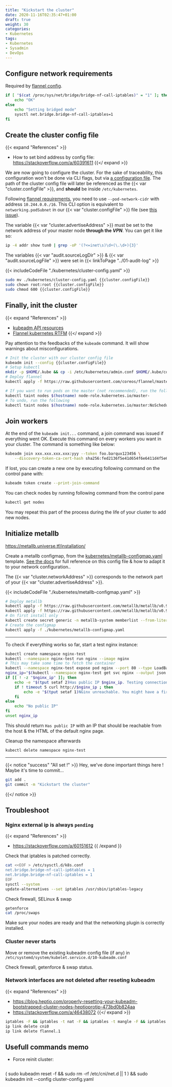 ```yaml
---
title: "Kickstart the cluster"
date: 2020-11-16T02:35:47+01:00
draft: true
weight: 30
categories:
- Kubernetes
tags:
- Kubernetes
- Sysadmin
- DevOps
---
```


## Configure network requirements

Required by [flannel config](https://kubernetes.io/docs/setup/production-environment/tools/kubeadm/create-cluster-kubeadm/#tabs-pod-install-3).

```sh
if [ "$(cat /proc/sys/net/bridge/bridge-nf-call-iptables)" = "1" ]; then
    echo "OK"
else
    echo "Setting bridged mode"
    sysctl net.bridge.bridge-nf-call-iptables=1
fi
```

## Create the cluster config file

{{< expand "References" >}}
* How to set bind address by config file: <https://stackoverflow.com/a/60391611>
{{</ expand >}}

We are now going to configure the cluster. For the sake of traceability, this configuration won't be done via CLI flags, but via [a configuration file](<!-- TODO -->). The path of the cluster config file will later be referenced as the {{< var "cluster.configFile" >}}, and **should** be inside `/etc/kubernetes`.

Following [flannel requirements](https://github.com/coreos/flannel/blob/master/Documentation/kubernetes.md#kubeadm), you need to use `--pod-network-cidr` with address `10.244.0.0./16`. This CLI option is equivalent to `networking.podSubnet` in our {{< var "cluster.configFile" >}} file (see [this issue](https://github.com/kubernetes/kubeadm/issues/1899)).

The variable {{< var "cluster.advertiseAddress" >}} must be set to the network address of your master node **through the *VPN***. You can get it like so:

```sh
ip -4 addr show tun0 | grep -oP '(?<=inet\s)\d+(\.\d+){3}'
```

The variables {{< var "audit.sourceLogDir" >}} & {{< var "audit.sourceLogFile" >}} were set in {{< linkToPage "../01-audit-log" >}}

{{< includeCodeFile "./kubernetes/cluster-config.yaml" >}}

```sh
sudo mv ./kubernetes/cluster-config.yaml {{cluster.configFile}}
sudo chown root:root {{cluster.configFile}}
sudo chmod 600 {{cluster.configFile}}
```

## Finally, init the cluster

{{< expand "References" >}}
* [kubeadm API resources](https://godoc.org/k8s.io/kubernetes/cmd/kubeadm/app/apis/kubeadm/v1beta2)
* [Flannel kubernetes RTFM](https://github.com/coreos/flannel/blob/master/Documentation/kubernetes.md)
{{</ expand >}}

Pay attention to the feedbacks of the `kubeadm` command. It will show warnings about misconfigurations.

```sh
# Init the cluster with our cluster config file
kubeadm init --config {{cluster.configFile}}
# Setup kubectl
mkdir -p $HOME/.kube && cp -i /etc/kubernetes/admin.conf $HOME/.kube/config && chown $(id -u):$(id -g) $HOME/.kube/config
# Deploy flannel
kubectl apply -f https://raw.githubusercontent.com/coreos/flannel/master/Documentation/kube-flannel.yml

# If you want to run pods on the master (not recommended), run the following command:
kubectl taint nodes $(hostname) node-role.kubernetes.io/master-
# To undo, run the following
kubectl taint nodes $(hostname) node-role.kubernetes.io/master:NoSchedule
```

## Join workers

At the end of the `kubeadm init...` command, a join command was issued if everything went OK. Execute this command on every workers you want in your cluster. The command is something like below:

```sh
kubeadm join xxx.xxx.xxx.xxx:yyy --token foo.barqux123456 \
    --discovery-token-ca-cert-hash sha256:fed2136f5e41d654f6e6411d4f5e646512fd5
```

If lost, you can create a new one by executing following command on the control pane with:

```sh
kubeadm token create --print-join-command
```

You can check nodes by running following command from the control pane

```sh
kubectl get nodes
```

You may repeat this part of the process during the life of your cluster to add new nodes.

## Initialize metallb

<https://metallb.universe.tf/installation/>

Create a metallb configmap, from the [kubernetes/metallb-configmap.yaml](./kubernetes/metallb-configmap.yaml) template. [See the docs](https://metallb.universe.tf/configuration/$docs) for full reference on this config file & how to adapt it to your network configuration..

The {{< var "cluster.networkAddress" >}} corresponds to the network part of your {{< var "cluster.advertiseAddress" >}}.

{{< includeCodeFile "./kubernetes/metallb-configmap.yaml" >}}

```sh
# Deploy metallb
kubectl apply -f https://raw.githubusercontent.com/metallb/metallb/v0.9.5/manifests/namespace.yaml
kubectl apply -f https://raw.githubusercontent.com/metallb/metallb/v0.9.5/manifests/metallb.yaml
# On first install only
kubectl create secret generic -n metallb-system memberlist --from-literal=secretkey="$(openssl rand -base64 128)"
# Create the configmap
kubectl apply -f ./kubernetes/metallb-configmap.yaml
```

---

To check if everything works so far, start a test nginx instance:

```sh
kubectl create namespace nginx-test
kubectl --namespace nginx-test run nginx --image nginx
# This may take some time to fetch the container
kubectl --namespace nginx-test expose pod nginx --port 80 --type LoadBalancer
nginx_ip="$(kubectl --namespace nginx-test get svc nginx --output json | jq --raw-output '.status.loadBalancer.ingress[].ip')"
if [[ ! -z "$nginx_ip" ]]; then
    echo -e "$(tput setaf 2)Has public IP $nginx_ip. Testing connection. If nothing appears bellow, you might have a firewall configuration issue.$(tput sgr0)"
    if ! timeout 5 curl http://$nginx_ip ; then
        echo -e "$(tput setaf 1)NGinx unreachable. You might have a firewall configuration issue.$(tput sgr0)"
    fi
else
    echo "No public IP"
fi
unset nginx_ip
```

This should return `Has public IP` with an IP that should be reachable from the host & the HTML of the default nginx page.

Cleanup the namespace afterwards

```sh
kubectl delete namespace nginx-test
```

---

{{< notice "success" "All set !" >}}
Hey, we've done important things here ! Maybe it's time to commit...
```sh
git add .
git commit -m "Kickstart the cluster"
```
{{</ notice >}}

## Troubleshoot

### Nginx external ip is always `pending`

{{< expand "References" >}}
* <https://stackoverflow.com/a/60151612>
{{ /expand }}

Check that iptables is patched correctly.

```sh
cat <<EOF > /etc/sysctl.d/k8s.conf
net.bridge.bridge-nf-call-ip6tables = 1
net.bridge.bridge-nf-call-iptables = 1
EOF
sysctl --system
update-alternatives --set iptables /usr/sbin/iptables-legacy
```

Check firewall, SELinux & swap

```sh
getenforce
cat /proc/swaps
```

Make sure your nodes are ready and that the networking plugin is correctly installed.

### Cluster never starts

Move or remove the existing kubeadm config file (if any) in `/etc/systemd/system/kubelet.service.d/10-kubeadm.conf`

Check firewall, getenforce & swap status.

### Network interfaces are not deleted after reseting kubeadm

{{< expand "References" >}}
* https://blog.heptio.com/properly-resetting-your-kubeadm-bootstrapped-cluster-nodes-heptioprotip-473bd0b824aa
* https://stackoverflow.com/a/46438072
{{</ expand >}}

```sh
iptables -F && iptables -t nat -F && iptables -t mangle -F && iptables -X
ip link delete cni0
ip link delete flannel.1
```

## Usefull commands memo

* Force reinit cluster: 
  ```sh
( sudo kubeadm reset -f && sudo rm -rf /etc/cni/net.d || 1 ) && sudo kubeadm init --config  cluster-config.yaml
```